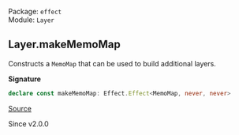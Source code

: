 Package: `effect`<br />
Module: `Layer`<br />

## Layer.makeMemoMap

Constructs a `MemoMap` that can be used to build additional layers.

**Signature**

```ts
declare const makeMemoMap: Effect.Effect<MemoMap, never, never>
```

[Source](https://github.com/Effect-TS/effect/tree/main/packages/effect/src/Layer.ts#L1096)

Since v2.0.0